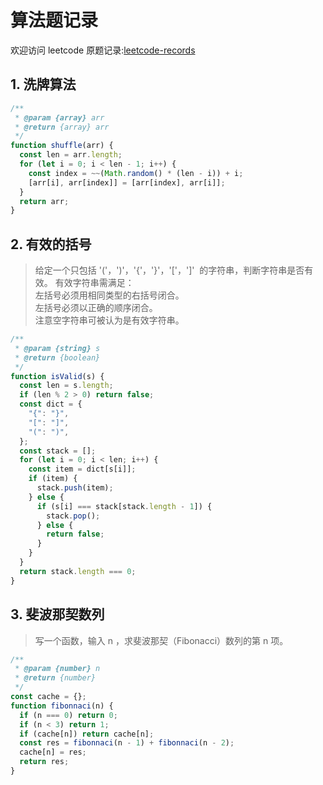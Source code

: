 # 算法题记录

欢迎访问 leetcode 原题记录:[leetcode-records](http://xo.silenttt.top/leetcode-records)

<!-- more -->

## 1. 洗牌算法

```js
/**
 * @param {array} arr
 * @return {array} arr
 */
function shuffle(arr) {
  const len = arr.length;
  for (let i = 0; i < len - 1; i++) {
    const index = ~~(Math.random() * (len - i)) + i;
    [arr[i], arr[index]] = [arr[index], arr[i]];
  }
  return arr;
}
```

## 2. 有效的括号

> 给定一个只包括 '('，')'，'{'，'}'，'['，']'  的字符串，判断字符串是否有效。
> 有效字符串需满足：  
> 左括号必须用相同类型的右括号闭合。  
> 左括号必须以正确的顺序闭合。  
> 注意空字符串可被认为是有效字符串。

```js
/**
 * @param {string} s
 * @return {boolean}
 */
function isValid(s) {
  const len = s.length;
  if (len % 2 > 0) return false;
  const dict = {
    "{": "}",
    "[": "]",
    "(": ")",
  };
  const stack = [];
  for (let i = 0; i < len; i++) {
    const item = dict[s[i]];
    if (item) {
      stack.push(item);
    } else {
      if (s[i] === stack[stack.length - 1]) {
        stack.pop();
      } else {
        return false;
      }
    }
  }
  return stack.length === 0;
}
```

## 3. 斐波那契数列

> 写一个函数，输入 n ，求斐波那契（Fibonacci）数列的第 n 项。

```js
/**
 * @param {number} n
 * @return {number}
 */
const cache = {};
function fibonnaci(n) {
  if (n === 0) return 0;
  if (n < 3) return 1;
  if (cache[n]) return cache[n];
  const res = fibonnaci(n - 1) + fibonnaci(n - 2);
  cache[n] = res;
  return res;
}
```